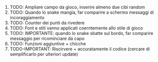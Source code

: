 1) TODO: Ampliare campo da gioco, inserire almeno due cibi random
2) TODO: Quando lo snake mangia, far comparire a schermo messaggi di incoraggiamento
3) TODO: Counter dei punti da rivedere
4) TODO: Font e stili vanno applicati coerntemente allo stile di gioco
5) TODO: IMPORTANTE: quando lo snake sbatte sul bordo, far comparire messaggio per ricominciare da capo
6) TODO: Funzioni aggiuntive + chicche
7) TODO-IMPORTANT: Riscirvere + accuratamente il codice (cercare di semplificarlo per ulteriori update)
